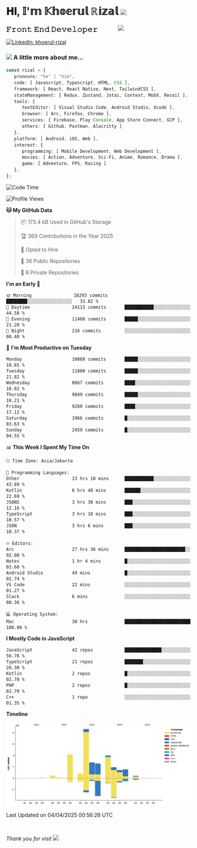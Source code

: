 <h1> 𝐇𝐢, 𝕀'𝕞 𝕂𝕙𝕠𝕖𝕣𝕦𝕝 ℝ𝕚𝕫𝕒𝕝 <img src="https://media.giphy.com/media/mGcNjsfWAjY5AEZNw6/giphy.gif" width="50"></h1>
<img align='right' src="https://media.giphy.com/media/v1.Y2lkPTc5MGI3NjExOWI2ajR2NGJubzBsZHFuaHMwajRrcDNsNXJwOG8yb3F0NjhkNXF4OSZlcD12MV9pbnRlcm5hbF9naWZfYnlfaWQmY3Q9cw/fkZukR450RQ1qnGaq9/giphy.gif" width="200">
<strong style="font-size:20px;">𝙵𝚛𝚘𝚗𝚝 𝙴𝚗𝚍 𝙳𝚎𝚟𝚎𝚕𝚘𝚙𝚎𝚛</strong>
</p></em>

[![LinkedIn: khoerul-rizal](https://img.shields.io/badge/khoerul--rizal-blue?style=flat-square&logo=Linkedin&logoColor=white&link=https://www.linkedin.com/in/khoerul-rizal/)](https://www.linkedin.com/in/khoerul-rizal/)

### <img src="https://media.giphy.com/media/VgCDAzcKvsR6OM0uWg/giphy.gif" width="50"> A little more about me...

```typescript
const rizal = {
   pronouns: "he" | "him",
   code: [ Javascript, Typescript, HTML, CSS ],
   framework: [ React, React Native, Next, TailwindCSS ],
   stateManagement: [ Redux, Zustand, Jotai, Context, MobX, Recoil ],
   tools: {
      textEditor: [ Visual Studio Code, Android Studio, Xcode ],
      browser: [ Arc, Firefox, Chrome ],
      services: [ Firebase, Play Console, App Store Connect, GCP ],
      others: [ Github, Postman, Alacritty ]
   },
   platform: [ Android, iOS, Web ],
   interest: {
      programming: [ Mobile Development, Web Development ],
      movies: [ Action, Adventure, Sci-Fi, Anime, Romance, Drama ],
      game: [ Adventure, FPS, Racing ]
   },
};
```

<!--START_SECTION:waka-->
![Code Time](http://img.shields.io/badge/Code%20Time-2%2C463%20hrs%2030%20mins-blue)

![Profile Views](http://img.shields.io/badge/Profile%20Views-0-blue)

**🐱 My GitHub Data** 

> 📦 173.4 kB Used in GitHub's Storage 
 > 
> 🏆 369 Contributions in the Year 2025
 > 
> 💼 Opted to Hire
 > 
> 📜 36 Public Repositories 
 > 
> 🔑 8 Private Repositories 
 > 
**I'm an Early 🐤** 

```text
🌞 Morning                18293 commits       ████████░░░░░░░░░░░░░░░░░   33.82 % 
🌆 Daytime                24113 commits       ███████████░░░░░░░░░░░░░░   44.58 % 
🌃 Evening                11468 commits       █████░░░░░░░░░░░░░░░░░░░░   21.20 % 
🌙 Night                  216 commits         ░░░░░░░░░░░░░░░░░░░░░░░░░   00.40 % 
```
📅 **I'm Most Productive on Tuesday** 

```text
Monday                   10089 commits       █████░░░░░░░░░░░░░░░░░░░░   18.65 % 
Tuesday                  11800 commits       █████░░░░░░░░░░░░░░░░░░░░   21.82 % 
Wednesday                8667 commits        ████░░░░░░░░░░░░░░░░░░░░░   16.02 % 
Thursday                 9849 commits        █████░░░░░░░░░░░░░░░░░░░░   18.21 % 
Friday                   9260 commits        ████░░░░░░░░░░░░░░░░░░░░░   17.12 % 
Saturday                 1966 commits        █░░░░░░░░░░░░░░░░░░░░░░░░   03.63 % 
Sunday                   2459 commits        █░░░░░░░░░░░░░░░░░░░░░░░░   04.55 % 
```


📊 **This Week I Spent My Time On** 

```text
🕑︎ Time Zone: Asia/Jakarta

💬 Programming Languages: 
Other                    13 hrs 10 mins      ███████████░░░░░░░░░░░░░░   43.89 % 
Kotlin                   6 hrs 48 mins       ██████░░░░░░░░░░░░░░░░░░░   22.69 % 
JSON5                    3 hrs 38 mins       ███░░░░░░░░░░░░░░░░░░░░░░   12.16 % 
TypeScript               3 hrs 10 mins       ███░░░░░░░░░░░░░░░░░░░░░░   10.57 % 
JSON                     3 hrs 6 mins        ███░░░░░░░░░░░░░░░░░░░░░░   10.37 % 

🔥 Editors: 
Arc                      27 hrs 36 mins      ███████████████████████░░   92.00 % 
Notes                    1 hr 4 mins         █░░░░░░░░░░░░░░░░░░░░░░░░   03.60 % 
Android Studio           49 mins             █░░░░░░░░░░░░░░░░░░░░░░░░   02.74 % 
VS Code                  22 mins             ░░░░░░░░░░░░░░░░░░░░░░░░░   01.27 % 
Slack                    6 mins              ░░░░░░░░░░░░░░░░░░░░░░░░░   00.36 % 

💻 Operating System: 
Mac                      30 hrs              █████████████████████████   100.00 % 
```

**I Mostly Code in JavaScript** 

```text
JavaScript               42 repos            ██████████████░░░░░░░░░░░   56.76 % 
TypeScript               21 repos            ███████░░░░░░░░░░░░░░░░░░   28.38 % 
Kotlin                   2 repos             █░░░░░░░░░░░░░░░░░░░░░░░░   02.70 % 
PHP                      2 repos             █░░░░░░░░░░░░░░░░░░░░░░░░   02.70 % 
C++                      1 repo              ░░░░░░░░░░░░░░░░░░░░░░░░░   01.35 % 
```



**Timeline**

![Lines of Code chart](https://raw.githubusercontent.com/khoerulrizal/khoerulrizal/main/assets/bar_graph.png)


 Last Updated on 04/04/2025 00:56:26 UTC
<!--END_SECTION:waka-->
</details>
<br/>

<em>Thank you for visit</em> <img src="https://media.giphy.com/media/v1.Y2lkPTc5MGI3NjExcHdvNm1qZWtjaGw0ZjdwM3Z3NnY2dHlueTVuODBta2FiY20wM2YybSZlcD12MV9pbnRlcm5hbF9naWZfYnlfaWQmY3Q9cw/tV25tpdKqdFa9x81k2/giphy.gif" width="40">
